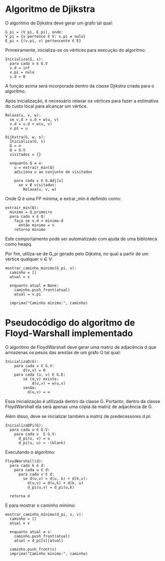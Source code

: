 # Algoritmo de Djikstra

O algoritmo de Djikstra deve gerar um grafo tal qual:

```
G_pi = (V_pi, E_pi), onde:
V_pi = {v pertence ∈ V: v.pi ≠ nulo}
E_pi = {(v.pi, v) pertencente ∈ E}
```

Primeiramente, inicializa-se os vértices para execução do algoritmo.

```
Inicializa(G, s):
  para cada v ∈ G.V
  v.d = inf
  v.pi = nulo
  s.d = 0
```

A função acima será incorporada dentro da classe Djikstra criada para o algoritmo.

Após inicialização, é necessário relaxar os vértices para fazer a estimativa do custo local para alcançar um vértice.

```
Relaxa(u, v, w):
  se v.d > u.d + w(u, v)
  v.d = u.d + w(u, v)
  v.pi = u
```

```
Dijkstra(G, w, s):
  Inicializa(G, s)
  G = ∅
  Q = G.V
  visitados = {}

  enquanto Q ≠ ∅:
    u = extrair_min(Q)
    adiciona u ao conjunto de visitados
    
    para cada v ∈ G.Adj[u]
      se v ∉ visitados:
        Relaxa(u, v, w)
```

Onde Q é uma FP mínima, e extrar_min é definido como:

```
extrair_min(Q):
  minimo = Q.primeiro
  para cada v ∈ Q:
    faça se v.d < minimo.d
      então minimo = v
    retorna minimo
```

Este comportamento pode ser automatizado com ajuda de uma biblioteca como heapq.

Por fim, utiliza-se de G_pi gerado pelo Dijkstra, no qual a partir de um vértice qualquer v ∈ V:

```
mostrar_caminho_minimo(G_pi, v):
  caminho = []
  atual = v

  enquanto atual ≠ None:
    caminho.push_front(atual)
    atual = v.pi

  imprima("Caminho mínimo:", caminho)
```

# Pseudocódigo do algoritmo de Floyd-Warshall implementado

O algoritmo de FloydWarshall deve gerar uma matriz de adjacência d que armazenas os pesos das arestas de um grafo G tal qual:

```
InicializaD(G):
    para cada v ∈ G.V:
        d(v,v) = 0
    para cada (u, v) ∈ G.E:
        se (u,v) existe:
            d(u,v) = w(u,v)
        senão:
          d(u,v) = ∞
```

Essa inicialização é utilizada dentro da classe G. Portanto, dentro da classe FloydWarshall ela será apenas uma cópia da matriz de adjacência de G.

Além disso, deve se inicializar também a matriz de predecessores d.pi:

```
InicializaDPi(G):
  para cada u ∈ G.V:
    para cada v  ∈ G.V:
      d_pi(u, v) = u
      d_pi(u, u) = -(blank)
```

Executando o algoritmo:
```
FloydWarshall(d):
  para cada k ∈ d:
    para cada u ∈ d:
      para cada v ∈ d:
        se d(u,v) > d(u, k) + d(k,v):
          d(u,v) = d(u,k) + d(k, u)
          d_pi(u,v) = d_pi(u,k)
  
  retorna d
```

E para mostrar o caminho mínimo:

```
mostrar_caminho_mínimo(d_pi, s, v):
  caminho = []
  atual = v

  enquanto atual ≠ s:
    caminho.push_front(atual)
    atual = d_pi[s][atual]

  caminho.push_front(s)
  imprima("Caminho mínimo:", caminho)
```